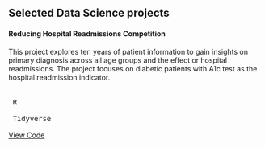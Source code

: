 ## Selected Data Science projects

#### Reducing Hospital Readmissions Competition
This project explores ten years of patient information to gain insights on primary diagnosis across all age groups and the effect or hospital readmissions. The project focuses on diabetic patients with A1c test as the hospital readmission indicator. \
\
<kbd> <br> R <br> </kbd> <kbd> <br> Tidyverse <br> </kbd>  \
[View Code](https://app.datacamp.com/workspace/w/52988f5d-7134-4f27-b4d3-fc87ca1875d0/edit)

<!--- ![data visualization](/path/to/image.png "Text to show on mouseover"). -->
